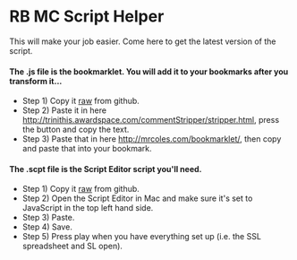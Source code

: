 # RB MC Script Helper

This will make your job easier. Come here to get the latest version of the script.

#### The .js file is the bookmarklet. You will add it to your bookmarks after you transform it...
* Step 1) Copy it [raw](https://raw.githubusercontent.com/theredwillow/rbJXA/master/unitScraper.js) from github.
* Step 2) Paste it in here http://trinithis.awardspace.com/commentStripper/stripper.html, press the button and copy the text.
* Step 3) Paste that in here http://mrcoles.com/bookmarklet/, then copy and paste that into your bookmark.

#### The .scpt file is the Script Editor script you'll need.
* Step 1) Copy it [raw](https://raw.githubusercontent.com/theredwillow/rbJXA/master/StarLordHelper.scpt) from github.
* Step 2) Open the Script Editor in Mac and make sure it's set to JavaScript in the top left hand side.
* Step 3) Paste.
* Step 4) Save.
* Step 5) Press play when you have everything set up (i.e. the SSL spreadsheet and SL open).
